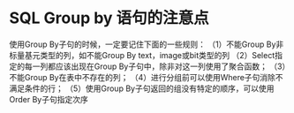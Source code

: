# SQL Group by 语句的注意点

使用Group By子句的时候，一定要记住下面的一些规则：
（1）不能Group By非标量基元类型的列，如不能Group By text，image或bit类型的列
（2）Select指定的每一列都应该出现在Group By子句中，除非对这一列使用了聚合函数；
（3）不能Group By在表中不存在的列；
（4）进行分组前可以使用Where子句消除不满足条件的行；
（5）使用Group By子句返回的组没有特定的顺序，可以使用Order By子句指定次序